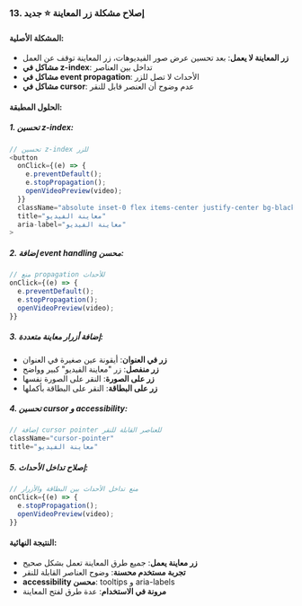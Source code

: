 ### 13. **إصلاح مشكلة زر المعاينة** ⭐ **جديد**

#### المشكلة الأصلية:
- **زر المعاينة لا يعمل**: بعد تحسين عرض صور الفيديوهات، زر المعاينة توقف عن العمل
- **مشاكل في z-index**: تداخل بين العناصر
- **مشاكل في event propagation**: الأحداث لا تصل للزر
- **مشاكل في cursor**: عدم وضوح أن العنصر قابل للنقر

#### الحلول المطبقة:

##### 1. **تحسين z-index**:
```typescript
// تحسين z-index للزر
<button
  onClick={(e) => {
    e.preventDefault();
    e.stopPropagation();
    openVideoPreview(video);
  }}
  className="absolute inset-0 flex items-center justify-center bg-black bg-opacity-50 opacity-0 hover:opacity-100 transition-opacity z-20 cursor-pointer"
  title="معاينة الفيديو"
  aria-label="معاينة الفيديو"
>
```

##### 2. **إضافة event handling محسن**:
```typescript
// منع propagation للأحداث
onClick={(e) => {
  e.preventDefault();
  e.stopPropagation();
  openVideoPreview(video);
}}
```

##### 3. **إضافة أزرار معاينة متعددة**:
- **زر في العنوان**: أيقونة عين صغيرة في العنوان
- **زر منفصل**: زر "معاينة الفيديو" كبير وواضح
- **زر على الصورة**: النقر على الصورة نفسها
- **زر على البطاقة**: النقر على البطاقة بأكملها

##### 4. **تحسين cursor و accessibility**:
```typescript
// إضافة cursor pointer للعناصر القابلة للنقر
className="cursor-pointer"
title="معاينة الفيديو"
```

##### 5. **إصلاح تداخل الأحداث**:
```typescript
// منع تداخل الأحداث بين البطاقة والأزرار
onClick={(e) => {
  e.stopPropagation();
  openVideoPreview(video);
}}
```

#### النتيجة النهائية:
- **زر معاينة يعمل**: جميع طرق المعاينة تعمل بشكل صحيح
- **تجربة مستخدم محسنة**: وضوح العناصر القابلة للنقر
- **accessibility محسن**: tooltips و aria-labels
- **مرونة في الاستخدام**: عدة طرق لفتح المعاينة
